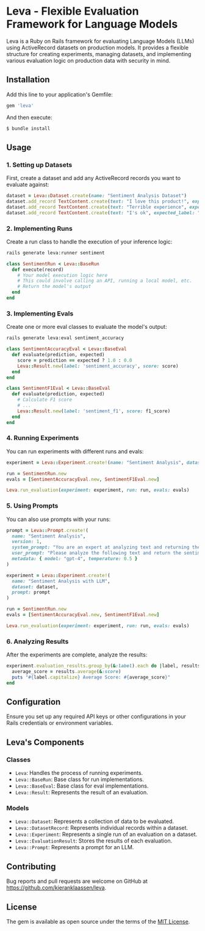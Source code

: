# Leva - Flexible Evaluation Framework for Language Models

Leva is a Ruby on Rails framework for evaluating Language Models (LLMs) using ActiveRecord datasets on production models. It provides a flexible structure for creating experiments, managing datasets, and implementing various evaluation logic on production data with security in mind.

## Installation

Add this line to your application's Gemfile:

```ruby
gem 'leva'
```

And then execute:

```bash
$ bundle install
```

## Usage

### 1. Setting up Datasets

First, create a dataset and add any ActiveRecord records you want to evaluate against:

```ruby
dataset = Leva::Dataset.create(name: "Sentiment Analysis Dataset")
dataset.add_record TextContent.create(text: "I love this product!", expected_label: "Positive")
dataset.add_record TextContent.create(text: "Terrible experience", expected_label: "Negative")
dataset.add_record TextContent.create(text: "I's ok", expected_label: "Neutral")
```

### 2. Implementing Runs

Create a run class to handle the execution of your inference logic:

```bash
rails generate leva:runner sentiment
```

```ruby
class SentimentRun < Leva::BaseRun
  def execute(record)
    # Your model execution logic here
    # This could involve calling an API, running a local model, etc.
    # Return the model's output
  end
end
```

### 3. Implementing Evals

Create one or more eval classes to evaluate the model's output:

```bash
rails generate leva:eval sentiment_accuracy
```

```ruby
class SentimentAccuracyEval < Leva::BaseEval
  def evaluate(prediction, expected)
    score = prediction == expected ? 1.0 : 0.0
    Leva::Result.new(label: 'sentiment_accuracy', score: score)
  end
end

class SentimentF1Eval < Leva::BaseEval
  def evaluate(prediction, expected)
    # Calculate F1 score
    # ...
    Leva::Result.new(label: 'sentiment_f1', score: f1_score)
  end
end
```

### 4. Running Experiments

You can run experiments with different runs and evals:

```ruby
experiment = Leva::Experiment.create!(name: "Sentiment Analysis", dataset: dataset)

run = SentimentRun.new
evals = [SentimentAccuracyEval.new, SentimentF1Eval.new]

Leva.run_evaluation(experiment: experiment, run: run, evals: evals)
```

### 5. Using Prompts

You can also use prompts with your runs:

```ruby
prompt = Leva::Prompt.create!(
  name: "Sentiment Analysis",
  version: 1,
  system_prompt: "You are an expert at analyzing text and returning the sentiment.",
  user_prompt: "Please analyze the following text and return the sentiment as Positive, Negative, or Neutral.\n\n{{TEXT}}",
  metadata: { model: "gpt-4", temperature: 0.5 }
)

experiment = Leva::Experiment.create!(
  name: "Sentiment Analysis with LLM",
  dataset: dataset,
  prompt: prompt
)

run = SentimentRun.new
evals = [SentimentAccuracyEval.new, SentimentF1Eval.new]

Leva.run_evaluation(experiment: experiment, run: run, evals: evals)
```

### 6. Analyzing Results

After the experiments are complete, analyze the results:

```ruby
experiment.evaluation_results.group_by(&:label).each do |label, results|
  average_score = results.average(&:score)
  puts "#{label.capitalize} Average Score: #{average_score}"
end
```

## Configuration

Ensure you set up any required API keys or other configurations in your Rails credentials or environment variables.

## Leva's Components

### Classes

- `Leva`: Handles the process of running experiments.
- `Leva::BaseRun`: Base class for run implementations.
- `Leva::BaseEval`: Base class for eval implementations.
- `Leva::Result`: Represents the result of an evaluation.

### Models

- `Leva::Dataset`: Represents a collection of data to be evaluated.
- `Leva::DatasetRecord`: Represents individual records within a dataset.
- `Leva::Experiment`: Represents a single run of an evaluation on a dataset.
- `Leva::EvaluationResult`: Stores the results of each evaluation.
- `Leva::Prompt`: Represents a prompt for an LLM.

## Contributing

Bug reports and pull requests are welcome on GitHub at https://github.com/kieranklaassen/leva.

## License

The gem is available as open source under the terms of the [MIT License](https://opensource.org/licenses/MIT).

